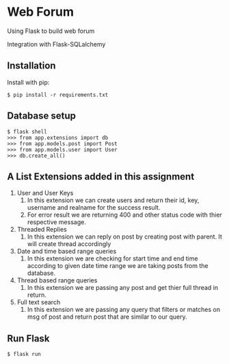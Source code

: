 # Web Forum

Using Flask to build web forum

Integration with Flask-SQLalchemy

## Installation
Install with pip:

```
$ pip install -r requirements.txt
```

## Database setup
```
$ flask shell
>>> from app.extensions import db
>>> from app.models.post import Post
>>> from app.models.user import User
>>> db.create_all()
```

## A List Extensions added in this assignment
1. User and User Keys
   1. In this extension we can create users and return their id, key, username and realname for the success result.
   2. For error result we are returning 400 and other status code with thier respective message. 
2. Threaded Replies
   1. In this extension we can reply on post by creating post with parent. It will create thread accordingly
3. Date and time based range queries
   1. In this extension we are checking for start time and end time according to given date time range we are taking posts from the database.
4. Thread based range queries
   1. In this extension we are passing any post and get thier full thread in return.
5. Full text search
   1. In this extension we are passing any query that filters or matches on msg of post and return post that are similar to our query.

## Run Flask
```
$ flask run

